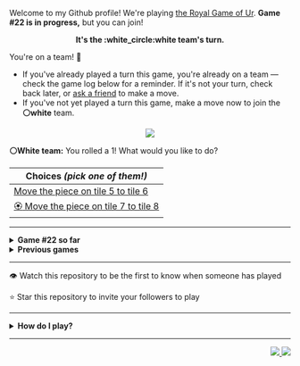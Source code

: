 Welcome to my Github profile!
We're playing
[the Royal Game of Ur](https://en.wikipedia.org/wiki/Royal_Game_of_Ur).
**Game #22 is in progress,** but you can join!

<p align="center">
  <b>It's the
  :white_circle:white
  team's turn.</b>
</p>

You're on a team! :wave:

* If you've already played a turn this game, you're already on a team
  &mdash; check the game log below for a reminder. If it's not your turn,
  check back later, or [ask a
  friend](https://twitter.com/share?text=I'm+playing+The+Royal+Game+of+Ur+on+a+GitHub+profile.+Take+your+turn+at+https://github.com/rossjrw/rossjrw+%23RoyalGameOfUr+%23github) to make a move.
* If you've not yet played a turn this game, make a move now to join the
  **:white_circle:white** team.

<p align="center"><img src="https://raw.githubusercontent.com/rossjrw/rossjrw/play/games/current/board.3460.svg"></p>

  **:white_circle:White team:**
  You rolled a 1!
What would you like to do?

| Choices *(pick one of them!)* |
| --- |
  | [    Move the piece on tile 5 to tile 6](https://github.com/rossjrw/rossjrw/issues/new?title=ur-move-1%405-0&amp;body=Press+Submit%21+You+don%27t+need+to+edit+this+text+or+do+anything+else.%0D%0A%0D%0ABe+aware+that+your+move+can+take+a+minute+or+two+to+process.) |
  | [:rosette:    Move the piece on tile 7 to tile 8](https://github.com/rossjrw/rossjrw/issues/new?title=ur-move-1%407-0&amp;body=Press+Submit%21+You+don%27t+need+to+edit+this+text+or+do+anything+else.%0D%0A%0D%0ABe+aware+that+your+move+can+take+a+minute+or+two+to+process.) |

-----

<details>
<summary><b>Game #22 so far</b></summary>

## Who's on each team?

<table>
    <thead>
      <tr><th colspan=2>Players in this game</th></tr>
    </thead>
    <tbody>
      <tr>
        <td align="right"><b>Black team</b> :black_circle:</td>
        <td>:white_circle: <b> White team</b></td>
      </tr>
      <tr align="center">
        <td><b><a href="https://github.com/tassiaaccioly">@tassiaaccioly</a></b> (29)<br><b><a href="https://github.com/Casper-Guo">@Casper-Guo</a></b> (20)<br><b><a href="https://github.com/Justgonc">@Justgonc</a></b> (7)<br><b><a href="https://github.com/LiamJaco">@LiamJaco</a></b> (5)<br><b><a href="https://github.com/nathanielchitn">@nathanielchitn</a></b> (4)<br><b><a href="https://github.com/LucasFASouza">@LucasFASouza</a></b> (2)<br><b><a href="https://github.com/Jh123x">@Jh123x</a></b> (1)<br><b><a href="https://github.com/Axelaredz">@Axelaredz</a></b> (1)<br><b><a href="https://github.com/lmhinnel">@lmhinnel</a></b> (1)<br><b><a href="https://github.com/tb148">@tb148</a></b> (1)<br><b><a href="https://github.com/VikSil">@VikSil</a></b> (1)</td>
        <td><b><a href="https://github.com/huuquyet">@huuquyet</a></b> (35)<br><b><a href="https://github.com/rishichitnis008">@rishichitnis008</a></b> (13)<br><b><a href="https://github.com/MatissesProjects">@MatissesProjects</a></b> (7)<br><b><a href="https://github.com/Justgoncaa">@Justgoncaa</a></b> (6)<br><b><a href="https://github.com/mikeselva123">@mikeselva123</a></b> (2)<br><b><a href="https://github.com/Vinlock">@Vinlock</a></b> (2)<br><b><a href="https://github.com/Nikita8Sannikov">@Nikita8Sannikov</a></b> (2)<br><b><a href="https://github.com/MeJaM35">@MeJaM35</a></b> (1)<br><b><a href="https://github.com/YoganshSharma">@YoganshSharma</a></b> (1)<br><b><a href="https://github.com/CostasAK">@CostasAK</a></b> (1)<br><b><a href="https://github.com/L4FeeR">@L4FeeR</a></b> (1)<br><b><a href="https://github.com/rnr-roah">@rnr-roah</a></b> (1)<br><b><a href="https://github.com/figuran04">@figuran04</a></b> (1)<br><b><a href="https://github.com/yutagiyuu">@yutagiyuu</a></b> (1)</td>
      </tr>
    </tbody>
  </table>

## What's happened so far?

| Time | Turn | Event | Issue | Board |
| :---: | :---: | :--- | :---: | :---: |
  | 16th Jul 2024 17:27 | **0** | :black_circle: **[@tassiaaccioly](https://github.com/tassiaaccioly)** started a new game | [#3310](https://github.com/rossjrw/rossjrw/issues/3310) | [link](https://raw.githubusercontent.com/rossjrw/rossjrw/463321959605b661f04f9ddf3126ab78d72cfcef/games/current/board.3310.svg) |
  | 16th Jul 2024 17:27 | **1** | :black_circle: **[@tassiaaccioly](https://github.com/tassiaaccioly)** moved a black piece onto the board to position 4  — claimed a rosette :rosette:  | [#3311](https://github.com/rossjrw/rossjrw/issues/3311) | [link](https://raw.githubusercontent.com/rossjrw/rossjrw/0f133055cb76e506ac248d0f8c122c2d983ee713/games/current/board.3311.svg) |
  | 16th Jul 2024 17:28 | **2** | :black_circle: **[@tassiaaccioly](https://github.com/tassiaaccioly)** moved a black piece onto the board to position 2    | [#3312](https://github.com/rossjrw/rossjrw/issues/3312) | [link](https://raw.githubusercontent.com/rossjrw/rossjrw/e8b896e2ed85daca7a090dc3645bab8914561d4b/games/current/board.3312.svg) |
  | 17th Jul 2024 03:42 | **3** | :white_circle: **[@huuquyet](https://github.com/huuquyet)** moved a white piece onto the board to position 2    | [#3313](https://github.com/rossjrw/rossjrw/issues/3313) | [link](https://raw.githubusercontent.com/rossjrw/rossjrw/a71ebfb5ff2d8c1c774b916e1a48db9b5776fca8/games/current/board.3313.svg) |
  | 17th Jul 2024 04:49 | **4** | :black_circle: **[@tassiaaccioly](https://github.com/tassiaaccioly)** moved a black piece onto the board to position 1    | [#3314](https://github.com/rossjrw/rossjrw/issues/3314) |  |
  | 17th Jul 2024 16:56 | **5** | :white_circle: **[@rishichitnis008](https://github.com/rishichitnis008)** moved a white piece from position 2 to position 3    | [#3315](https://github.com/rossjrw/rossjrw/issues/3315) | [link](https://raw.githubusercontent.com/rossjrw/rossjrw/140d058c1ad087b396df78736d829d5e91032a0a/games/current/board.3315.svg) |
  | 17th Jul 2024 16:56 | **6** | :black_circle:  The black team rolled a 0 and their turn was automatically passed | [#3315](https://github.com/rossjrw/rossjrw/issues/3315) | [link](https://raw.githubusercontent.com/rossjrw/rossjrw/02474cfc5d9faf1ab31262a8e2d942717a9eaa7f/games/current/board.3315.svg) |
  | 17th Jul 2024 16:56 | **7** | :white_circle: **[@rishichitnis008](https://github.com/rishichitnis008)** moved a white piece from position 3 to position 4  — claimed a rosette :rosette:  | [#3316](https://github.com/rossjrw/rossjrw/issues/3316) | [link](https://raw.githubusercontent.com/rossjrw/rossjrw/876ed91792c29b6a4efd4b2ecf72c634a6227b93/games/current/board.3316.svg) |
  | 18th Jul 2024 12:58 | **8** | :white_circle: **[@huuquyet](https://github.com/huuquyet)** moved a white piece onto the board to position 2    | [#3317](https://github.com/rossjrw/rossjrw/issues/3317) | [link](https://raw.githubusercontent.com/rossjrw/rossjrw/3a84f7ebf459af710fc7a5947be43d60defffed4/games/current/board.3317.svg) |
  | 18th Jul 2024 14:12 | **9** | :black_circle: **[@tassiaaccioly](https://github.com/tassiaaccioly)** moved a black piece from position 2 to position 3    | [#3318](https://github.com/rossjrw/rossjrw/issues/3318) | [link](https://raw.githubusercontent.com/rossjrw/rossjrw/61278408e44c2fa9ef6499d808f2cb225c5f094d/games/current/board.3318.svg) |
  | 19th Jul 2024 08:19 | **10** | :white_circle: **[@huuquyet](https://github.com/huuquyet)** moved a white piece onto the board to position 1    | [#3319](https://github.com/rossjrw/rossjrw/issues/3319) | [link](https://raw.githubusercontent.com/rossjrw/rossjrw/05ce8aca7d9329900469efc7b7b43ef6772e3d9e/games/current/board.3319.svg) |
  | 19th Jul 2024 18:21 | **11** | :black_circle: **[@tassiaaccioly](https://github.com/tassiaaccioly)** moved a black piece from position 1 to position 2    | [#3320](https://github.com/rossjrw/rossjrw/issues/3320) | [link](https://raw.githubusercontent.com/rossjrw/rossjrw/0fe3c132b50818ce34fe744ea665215a43930c8d/games/current/board.3320.svg) |
  | 21st Jul 2024 16:36 | **12** | :white_circle: **[@huuquyet](https://github.com/huuquyet)** moved a white piece from position 1 to position 3    | [#3321](https://github.com/rossjrw/rossjrw/issues/3321) | [link](https://raw.githubusercontent.com/rossjrw/rossjrw/f09b6a0cd9cccda52a2c907107c1c1c7032d8b8b/games/current/board.3321.svg) |
  | 21st Jul 2024 17:16 | **13** | :black_circle: **[@tassiaaccioly](https://github.com/tassiaaccioly)** moved a black piece from position 4 to position 7    | [#3322](https://github.com/rossjrw/rossjrw/issues/3322) | [link](https://raw.githubusercontent.com/rossjrw/rossjrw/abf9383c38194b3ecb9e90afd502e99d2266fccb/games/current/board.3322.svg) |
  | 22nd Jul 2024 16:46 | **14** | :white_circle: **[@huuquyet](https://github.com/huuquyet)** moved a white piece onto the board to position 1    | [#3323](https://github.com/rossjrw/rossjrw/issues/3323) | [link](https://raw.githubusercontent.com/rossjrw/rossjrw/e7d91d1d07f4ce8c1233f6eb075de12a54a07fbf/games/current/board.3323.svg) |
  | 22nd Jul 2024 20:20 | **15** | :black_circle: **[@tassiaaccioly](https://github.com/tassiaaccioly)** moved a black piece from position 7 to position 8  — claimed a rosette :rosette:  | [#3324](https://github.com/rossjrw/rossjrw/issues/3324) | [link](https://raw.githubusercontent.com/rossjrw/rossjrw/89caad85f2b3c405d89237084190db3f386d775b/games/current/board.3324.svg) |
  | 22nd Jul 2024 20:21 | **16** | :black_circle: **[@tassiaaccioly](https://github.com/tassiaaccioly)** moved a black piece from position 2 to position 4  — claimed a rosette :rosette:  | [#3325](https://github.com/rossjrw/rossjrw/issues/3325) | [link](https://raw.githubusercontent.com/rossjrw/rossjrw/417129b875964e3393e545495e37fe11ef6e734c/games/current/board.3325.svg) |
  | 22nd Jul 2024 20:21 | **17** | :black_circle: **[@tassiaaccioly](https://github.com/tassiaaccioly)** moved a black piece from position 8 to position 11    | [#3326](https://github.com/rossjrw/rossjrw/issues/3326) | [link](https://raw.githubusercontent.com/rossjrw/rossjrw/187013343be9117af77398795a853768ffdc5af8/games/current/board.3326.svg) |
  | 23rd Jul 2024 10:15 | **18** | :white_circle: **[@huuquyet](https://github.com/huuquyet)** moved a white piece from position 4 to position 7    | [#3327](https://github.com/rossjrw/rossjrw/issues/3327) | [link](https://raw.githubusercontent.com/rossjrw/rossjrw/0c2530e26ed505764f5dc51ce313a545e8973624/games/current/board.3327.svg) |
  | 23rd Jul 2024 12:45 | **19** | :black_circle: **[@Jh123x](https://github.com/Jh123x)** moved a black piece from position 11 to position 13    | [#3328](https://github.com/rossjrw/rossjrw/issues/3328) | [link](https://raw.githubusercontent.com/rossjrw/rossjrw/e70b5268895b77f6b17ee42711979dc7d2b7589f/games/current/board.3328.svg) |
  | 24th Jul 2024 05:22 | **20** | :white_circle: **[@huuquyet](https://github.com/huuquyet)** moved a white piece from position 2 to position 4  — claimed a rosette :rosette:  | [#3329](https://github.com/rossjrw/rossjrw/issues/3329) | [link](https://raw.githubusercontent.com/rossjrw/rossjrw/e9dbdfc93f62dc255306542c09f4f6688c035ef7/games/current/board.3329.svg) |
  | 24th Jul 2024 05:24 | **21** | :white_circle: **[@huuquyet](https://github.com/huuquyet)** moved a white piece from position 7 to position 9    | [#3330](https://github.com/rossjrw/rossjrw/issues/3330) | [link](https://raw.githubusercontent.com/rossjrw/rossjrw/28d5f9c2d0b60f54c0a603d0ad43a41d65cd1fc9/games/current/board.3330.svg) |
  | 24th Jul 2024 08:43 | **22** | :black_circle: **[@Casper-Guo](https://github.com/Casper-Guo)** moved a black piece onto the board to position 2    | [#3331](https://github.com/rossjrw/rossjrw/issues/3331) | [link](https://raw.githubusercontent.com/rossjrw/rossjrw/b5e3540f5f94cc8d820dafebf4cde5b21bc42abf/games/current/board.3331.svg) |
  | 24th Jul 2024 21:35 | **23** | :white_circle: **[@mikeselva123](https://github.com/mikeselva123)** moved a white piece from position 3 to position 6    | [#3332](https://github.com/rossjrw/rossjrw/issues/3332) | [link](https://raw.githubusercontent.com/rossjrw/rossjrw/b4dee9c59fa6c41a9aaea33abeb4df6fdd4510d0/games/current/board.3332.svg) |
  | 24th Jul 2024 23:37 | **24** | :black_circle: **[@nathanielchitn](https://github.com/nathanielchitn)** moved a black piece from position 13 to position 14  — claimed a rosette :rosette:  | [#3333](https://github.com/rossjrw/rossjrw/issues/3333) | [link](https://raw.githubusercontent.com/rossjrw/rossjrw/1e98fb4faf4bb62c158705b92c39262d8ddc5d69/games/current/board.3333.svg) |
  | 24th Jul 2024 23:38 | **25** | :black_circle: **[@nathanielchitn](https://github.com/nathanielchitn)** moved a black piece from position 3 to position 6 — captured a white piece :crossed_swords:   | [#3334](https://github.com/rossjrw/rossjrw/issues/3334) | [link](https://raw.githubusercontent.com/rossjrw/rossjrw/31e2dc3bf679d0d006eba863050f3c2e31bf8da5/games/current/board.3334.svg) |
  | 25th Jul 2024 16:48 | **26** | :white_circle: **[@huuquyet](https://github.com/huuquyet)** moved a white piece from position 4 to position 6 — captured a black piece :crossed_swords:   | [#3335](https://github.com/rossjrw/rossjrw/issues/3335) | [link](https://raw.githubusercontent.com/rossjrw/rossjrw/515c0954ac44c7831843d55874b13899a8e22c1e/games/current/board.3335.svg) |
  | 28th Jul 2024 19:00 | **27** | :black_circle: **[@nathanielchitn](https://github.com/nathanielchitn)** moved a black piece from position 4 to position 6 — captured a white piece :crossed_swords:   | [#3336](https://github.com/rossjrw/rossjrw/issues/3336) | [link](https://raw.githubusercontent.com/rossjrw/rossjrw/6fbaa541a3a6ec7d62fa575318e3003266231edb/games/current/board.3336.svg) |
  | 28th Jul 2024 23:34 | **28** | :white_circle: **[@mikeselva123](https://github.com/mikeselva123)** moved a white piece from position 1 to position 3    | [#3337](https://github.com/rossjrw/rossjrw/issues/3337) | [link](https://raw.githubusercontent.com/rossjrw/rossjrw/d756e9352de32651adffb026a925e2878361dfe6/games/current/board.3337.svg) |
  | 28th Jul 2024 23:46 | **29** | :black_circle: **[@Casper-Guo](https://github.com/Casper-Guo)** ascended a black piece from position 14 :rocket:    | [#3338](https://github.com/rossjrw/rossjrw/issues/3338) | [link](https://raw.githubusercontent.com/rossjrw/rossjrw/0d3053a0770a8f1a5ed71d7c939060ae1054af47/games/current/board.3338.svg) |
  | 29th Jul 2024 07:51 | **30** | :white_circle: **[@MeJaM35](https://github.com/MeJaM35)** moved a white piece from position 3 to position 5    | [#3339](https://github.com/rossjrw/rossjrw/issues/3339) | [link](https://raw.githubusercontent.com/rossjrw/rossjrw/a9ca2155cf2c13bc048c1cc0f94e46e17d7cb8f9/games/current/board.3339.svg) |
  | 29th Jul 2024 21:18 | **31** | :black_circle: **[@Axelaredz](https://github.com/Axelaredz)** moved a black piece from position 6 to position 8  — claimed a rosette :rosette:  | [#3340](https://github.com/rossjrw/rossjrw/issues/3340) | [link](https://raw.githubusercontent.com/rossjrw/rossjrw/846a5b7e3cc4b8186baeff508c0919200c748402/games/current/board.3340.svg) |
  | 29th Jul 2024 23:07 | **32** | :black_circle: **[@nathanielchitn](https://github.com/nathanielchitn)** moved a black piece from position 2 to position 4  — claimed a rosette :rosette:  | [#3341](https://github.com/rossjrw/rossjrw/issues/3341) | [link](https://raw.githubusercontent.com/rossjrw/rossjrw/c2cf6c5c31f6d26b36ff0afe4364e2cdeaf5ef20/games/current/board.3341.svg) |
  | 30th Jul 2024 01:16 | **33** | :black_circle: **[@Justgonc](https://github.com/Justgonc)** moved a black piece from position 8 to position 11    | [#3342](https://github.com/rossjrw/rossjrw/issues/3342) | [link](https://raw.githubusercontent.com/rossjrw/rossjrw/3db357a5ec5377ff48fb6b8c6f3a2f66bca5699b/games/current/board.3342.svg) |
  | 30th Jul 2024 14:51 | **34** | :white_circle: **[@huuquyet](https://github.com/huuquyet)** moved a white piece from position 5 to position 8  — claimed a rosette :rosette:  | [#3343](https://github.com/rossjrw/rossjrw/issues/3343) | [link](https://raw.githubusercontent.com/rossjrw/rossjrw/c507eae7694c376115ecdb584ec62fb8137534e5/games/current/board.3343.svg) |
  | 30th Jul 2024 14:53 | **35** | :white_circle: **[@huuquyet](https://github.com/huuquyet)** moved a white piece from position 9 to position 11 — captured a black piece :crossed_swords:   | [#3344](https://github.com/rossjrw/rossjrw/issues/3344) | [link](https://raw.githubusercontent.com/rossjrw/rossjrw/e4a7cc5d634ae9b2422444d57e3c62e446ab3370/games/current/board.3344.svg) |
  | 31st Jul 2024 00:46 | **36** | :black_circle: **[@tassiaaccioly](https://github.com/tassiaaccioly)** moved a black piece from position 4 to position 6    | [#3345](https://github.com/rossjrw/rossjrw/issues/3345) | [link](https://raw.githubusercontent.com/rossjrw/rossjrw/18d3c6bc30034260db4d2e90f86a141c4ea6fff4/games/current/board.3345.svg) |
  | 31st Jul 2024 01:06 | **37** | :white_circle: **[@rishichitnis008](https://github.com/rishichitnis008)** moved a white piece from position 11 to position 13    | [#3346](https://github.com/rossjrw/rossjrw/issues/3346) | [link](https://raw.githubusercontent.com/rossjrw/rossjrw/aeafad79f3fada25ea5a2a3b3f36c7b05d510af8/games/current/board.3346.svg) |
  | 31st Jul 2024 04:36 | **38** | :black_circle: **[@Justgonc](https://github.com/Justgonc)** moved a black piece from position 6 to position 7    | [#3347](https://github.com/rossjrw/rossjrw/issues/3347) |  |
  | 31st Jul 2024 16:22 | **39** | :white_circle: **[@huuquyet](https://github.com/huuquyet)** moved a white piece from position 8 to position 11    | [#3348](https://github.com/rossjrw/rossjrw/issues/3348) | [link](https://raw.githubusercontent.com/rossjrw/rossjrw/f5d483479ba3b71013129b03ebe70cf357a7c008/games/current/board.3348.svg) |
  | 31st Jul 2024 16:22 | **40** | :black_circle:  The black team rolled a 0 and their turn was automatically passed | [#3348](https://github.com/rossjrw/rossjrw/issues/3348) | [link](https://raw.githubusercontent.com/rossjrw/rossjrw/4b4899cc4f021094061e7acdd053eb1130f0a139/games/current/board.3348.svg) |
  | 31st Jul 2024 16:26 | **41** | :white_circle: **[@huuquyet](https://github.com/huuquyet)** ascended a white piece from position 13 :rocket:    | [#3349](https://github.com/rossjrw/rossjrw/issues/3349) | [link](https://raw.githubusercontent.com/rossjrw/rossjrw/f35f4dbb4500b8312b28d30fd3bf8ed3643de5f8/games/current/board.3349.svg) |
  | 1st Aug 2024 11:28 | **42** | :black_circle: **[@Casper-Guo](https://github.com/Casper-Guo)** moved a black piece from position 7 to position 9    | [#3350](https://github.com/rossjrw/rossjrw/issues/3350) | [link](https://raw.githubusercontent.com/rossjrw/rossjrw/fea248b3634773610d7d98cc9b5f1bbab7fa0058/games/current/board.3350.svg) |
  | 1st Aug 2024 12:09 | **43** | :white_circle: **[@huuquyet](https://github.com/huuquyet)** moved a white piece from position 11 to position 12    | [#3351](https://github.com/rossjrw/rossjrw/issues/3351) | [link](https://raw.githubusercontent.com/rossjrw/rossjrw/285b0377f96e1708ae13b21f85cd0741c18dbb51/games/current/board.3351.svg) |
  | 1st Aug 2024 14:59 | **44** | :black_circle: **[@tassiaaccioly](https://github.com/tassiaaccioly)** moved a black piece from position 9 to position 12 — captured a white piece :crossed_swords:   | [#3352](https://github.com/rossjrw/rossjrw/issues/3352) |  |
  | 4th Aug 2024 05:29 | **45** | :white_circle: **[@YoganshSharma](https://github.com/YoganshSharma)** moved a white piece onto the board to position 3    | [#3353](https://github.com/rossjrw/rossjrw/issues/3353) | [link](https://raw.githubusercontent.com/rossjrw/rossjrw/a108e036878d3c83031c847884ec5a6919522f67/games/current/board.3353.svg) |
  | 4th Aug 2024 05:29 | **46** | :black_circle:  The black team rolled a 0 and their turn was automatically passed | [#3353](https://github.com/rossjrw/rossjrw/issues/3353) | [link](https://raw.githubusercontent.com/rossjrw/rossjrw/6f47fd37be247c8248a1e8cc60bf5a63e220b68c/games/current/board.3353.svg) |
  | 4th Aug 2024 08:27 | **47** | :white_circle: **[@huuquyet](https://github.com/huuquyet)** moved a white piece from position 3 to position 6    | [#3354](https://github.com/rossjrw/rossjrw/issues/3354) | [link](https://raw.githubusercontent.com/rossjrw/rossjrw/8cdedf7634b1f8a244dbed47e5a12dba169a92d6/games/current/board.3354.svg) |
  | 4th Aug 2024 13:10 | **48** | :black_circle: **[@tassiaaccioly](https://github.com/tassiaaccioly)** moved a black piece from position 12 to position 13    | [#3355](https://github.com/rossjrw/rossjrw/issues/3355) | [link](https://raw.githubusercontent.com/rossjrw/rossjrw/cb5db5cc5a684304b0aa662d52e890eb9d145cc1/games/current/board.3355.svg) |
  | 5th Aug 2024 05:36 | **49** | :white_circle: **[@huuquyet](https://github.com/huuquyet)** moved a white piece from position 6 to position 7    | [#3356](https://github.com/rossjrw/rossjrw/issues/3356) | [link](https://raw.githubusercontent.com/rossjrw/rossjrw/63837fb6d82de678e6e7689f51c347b325f48535/games/current/board.3356.svg) |
  | 5th Aug 2024 06:09 | **50** | :black_circle: **[@tassiaaccioly](https://github.com/tassiaaccioly)** moved a black piece onto the board to position 2    | [#3357](https://github.com/rossjrw/rossjrw/issues/3357) | [link](https://raw.githubusercontent.com/rossjrw/rossjrw/861cdf51ac01f401bdc9ad936908d339037e7dc2/games/current/board.3357.svg) |
  | 6th Aug 2024 05:10 | **51** | :white_circle: **[@huuquyet](https://github.com/huuquyet)** moved a white piece from position 7 to position 8  — claimed a rosette :rosette:  | [#3358](https://github.com/rossjrw/rossjrw/issues/3358) | [link](https://raw.githubusercontent.com/rossjrw/rossjrw/bc28cb2577295255f56ddfcb82f3e6d4cf2017e5/games/current/board.3358.svg) |
  | 6th Aug 2024 05:11 | **52** | :white_circle: **[@huuquyet](https://github.com/huuquyet)** moved a white piece onto the board to position 1    | [#3359](https://github.com/rossjrw/rossjrw/issues/3359) | [link](https://raw.githubusercontent.com/rossjrw/rossjrw/e5bf09179f4fc93a721bfc825b56406ba1920da6/games/current/board.3359.svg) |
  | 6th Aug 2024 11:54 | **53** | :black_circle: **[@tassiaaccioly](https://github.com/tassiaaccioly)** moved a black piece onto the board to position 3    | [#3360](https://github.com/rossjrw/rossjrw/issues/3360) | [link](https://raw.githubusercontent.com/rossjrw/rossjrw/4c724752052c29e4e5e104041e75dd0676d8cd7a/games/current/board.3360.svg) |
  | 7th Aug 2024 12:33 | **54** | :white_circle: **[@CostasAK](https://github.com/CostasAK)** moved a white piece onto the board to position 4  — claimed a rosette :rosette:  | [#3361](https://github.com/rossjrw/rossjrw/issues/3361) | [link](https://raw.githubusercontent.com/rossjrw/rossjrw/d514027c5c2d2bd5eb8ca2c51c9b2e4ef1a56d1c/games/current/board.3361.svg) |
  | 7th Aug 2024 16:24 | **55** | :white_circle: **[@huuquyet](https://github.com/huuquyet)** moved a white piece from position 8 to position 10    | [#3362](https://github.com/rossjrw/rossjrw/issues/3362) | [link](https://raw.githubusercontent.com/rossjrw/rossjrw/97ff01d67a1b5eefac7ea06a082c8b4944dcf473/games/current/board.3362.svg) |
  | 7th Aug 2024 17:57 | **56** | :black_circle: **[@tassiaaccioly](https://github.com/tassiaaccioly)** moved a black piece from position 2 to position 5    | [#3363](https://github.com/rossjrw/rossjrw/issues/3363) | [link](https://raw.githubusercontent.com/rossjrw/rossjrw/e82725e8e85cfcc852636e35ea180658570993aa/games/current/board.3363.svg) |
  | 8th Aug 2024 13:19 | **57** | :white_circle: **[@L4FeeR](https://github.com/L4FeeR)** moved a white piece from position 4 to position 5 — captured a black piece :crossed_swords:   | [#3364](https://github.com/rossjrw/rossjrw/issues/3364) | [link](https://raw.githubusercontent.com/rossjrw/rossjrw/c6459c493892ddf4ab9844a2fc7deead20f088e1/games/current/board.3364.svg) |
  | 8th Aug 2024 14:30 | **58** | :black_circle: **[@tassiaaccioly](https://github.com/tassiaaccioly)** moved a black piece from position 3 to position 4  — claimed a rosette :rosette:  | [#3367](https://github.com/rossjrw/rossjrw/issues/3367) | [link](https://raw.githubusercontent.com/rossjrw/rossjrw/c83805f1ad9a6248b1f0c1cc76cb0bc0eecf1386/games/current/board.3367.svg) |
  | 8th Aug 2024 14:31 | **59** | :black_circle: **[@tassiaaccioly](https://github.com/tassiaaccioly)** moved a black piece onto the board to position 2    | [#3368](https://github.com/rossjrw/rossjrw/issues/3368) | [link](https://raw.githubusercontent.com/rossjrw/rossjrw/fbe0ba6c0f1dc451f259494e050b361b4593243f/games/current/board.3368.svg) |
  | 8th Aug 2024 16:53 | **60** | :white_circle: **[@huuquyet](https://github.com/huuquyet)** moved a white piece from position 10 to position 11    | [#3369](https://github.com/rossjrw/rossjrw/issues/3369) | [link](https://raw.githubusercontent.com/rossjrw/rossjrw/117be5a73e4164d69db676c5cb52290c9a4dc49f/games/current/board.3369.svg) |
  | 8th Aug 2024 19:26 | **61** | :black_circle: **[@Justgonc](https://github.com/Justgonc)** moved a black piece from position 4 to position 8  — claimed a rosette :rosette:  | [#3370](https://github.com/rossjrw/rossjrw/issues/3370) | [link](https://raw.githubusercontent.com/rossjrw/rossjrw/78416186100c04699f8d396926fbf91a3d18d3a5/games/current/board.3370.svg) |
  | 8th Aug 2024 19:28 | **62** | :black_circle: **[@Justgonc](https://github.com/Justgonc)** ascended a black piece from position 13 :rocket:    | [#3371](https://github.com/rossjrw/rossjrw/issues/3371) | [link](https://raw.githubusercontent.com/rossjrw/rossjrw/ad82a19234af2ffaa057cb02ab02ecfe34e0e809/games/current/board.3371.svg) |
  | 9th Aug 2024 15:50 | **63** | :white_circle: **[@huuquyet](https://github.com/huuquyet)** moved a white piece from position 11 to position 12    | [#3372](https://github.com/rossjrw/rossjrw/issues/3372) | [link](https://raw.githubusercontent.com/rossjrw/rossjrw/2fcd14b72f9b68f57bd0c22446a3b66b7d02fe13/games/current/board.3372.svg) |
  | 9th Aug 2024 15:55 | **64** | :black_circle: **[@tassiaaccioly](https://github.com/tassiaaccioly)** moved a black piece from position 2 to position 4  — claimed a rosette :rosette:  | [#3373](https://github.com/rossjrw/rossjrw/issues/3373) | [link](https://raw.githubusercontent.com/rossjrw/rossjrw/2d56f9c5b560954ef587764a40a8fc94b2103638/games/current/board.3373.svg) |
  | 9th Aug 2024 15:55 | **65** | :black_circle: **[@tassiaaccioly](https://github.com/tassiaaccioly)** moved a black piece onto the board to position 3    | [#3374](https://github.com/rossjrw/rossjrw/issues/3374) | [link](https://raw.githubusercontent.com/rossjrw/rossjrw/0044274bdb7be2ecc320df08defcbf2c394e1241/games/current/board.3374.svg) |
  | 12th Aug 2024 15:51 | **66** | :white_circle: **[@huuquyet](https://github.com/huuquyet)** moved a white piece from position 1 to position 4  — claimed a rosette :rosette:  | [#3375](https://github.com/rossjrw/rossjrw/issues/3375) | [link](https://raw.githubusercontent.com/rossjrw/rossjrw/4af103a4ea6d84427d40f670bffe30fd7bd82e9e/games/current/board.3375.svg) |
  | 12th Aug 2024 15:53 | **67** | :white_circle: **[@huuquyet](https://github.com/huuquyet)** moved a white piece from position 4 to position 9    | [#3376](https://github.com/rossjrw/rossjrw/issues/3376) | [link](https://raw.githubusercontent.com/rossjrw/rossjrw/ec4a1ee635868f10b23dc816ff4a59a081a612b3/games/current/board.3376.svg) |
  | 13th Aug 2024 11:58 | **68** | :black_circle: **[@tassiaaccioly](https://github.com/tassiaaccioly)** moved a black piece from position 8 to position 9 — captured a white piece :crossed_swords:   | [#3377](https://github.com/rossjrw/rossjrw/issues/3377) | [link](https://raw.githubusercontent.com/rossjrw/rossjrw/3320b051d11357dc10da05be3216515956d3bef7/games/current/board.3377.svg) |
  | 13th Aug 2024 15:21 | **69** | :white_circle: **[@huuquyet](https://github.com/huuquyet)** moved a white piece from position 12 to position 14  — claimed a rosette :rosette:  | [#3378](https://github.com/rossjrw/rossjrw/issues/3378) | [link](https://raw.githubusercontent.com/rossjrw/rossjrw/cdd6e408ffa87ba92b59fee552b84e436e24ad77/games/current/board.3378.svg) |
  | 13th Aug 2024 15:23 | **70** | :white_circle: **[@huuquyet](https://github.com/huuquyet)** moved a white piece from position 5 to position 7    | [#3379](https://github.com/rossjrw/rossjrw/issues/3379) | [link](https://raw.githubusercontent.com/rossjrw/rossjrw/9aabbf406aca6a1565ef3e9930afe71728e9e71e/games/current/board.3379.svg) |
  | 16th Aug 2024 22:46 | **71** | :black_circle: **[@Justgonc](https://github.com/Justgonc)** moved a black piece from position 9 to position 10    | [#3380](https://github.com/rossjrw/rossjrw/issues/3380) | [link](https://raw.githubusercontent.com/rossjrw/rossjrw/74fbe24c0ea38331f6855146dc434d7f0b5c5750/games/current/board.3380.svg) |
  | 16th Aug 2024 22:46 | **72** | :white_circle: **[@rishichitnis008](https://github.com/rishichitnis008)** moved a white piece from position 7 to position 9    | [#3381](https://github.com/rossjrw/rossjrw/issues/3381) | [link](https://raw.githubusercontent.com/rossjrw/rossjrw/1f38d62d5700b68c6dff3e3acfd2e0fa0aedb739/games/current/board.3381.svg) |
  | 16th Aug 2024 22:48 | **73** | :black_circle: **[@Justgonc](https://github.com/Justgonc)** moved a black piece from position 4 to position 5    | [#3384](https://github.com/rossjrw/rossjrw/issues/3384) | [link](https://raw.githubusercontent.com/rossjrw/rossjrw/d3520139223926ac5474e24d46cdb785078b0233/games/current/board.3384.svg) |
  | 16th Aug 2024 22:50 | **74** | :white_circle: **[@rishichitnis008](https://github.com/rishichitnis008)** moved a white piece onto the board to position 4  — claimed a rosette :rosette:  | [#3386](https://github.com/rossjrw/rossjrw/issues/3386) | [link](https://raw.githubusercontent.com/rossjrw/rossjrw/1475aaae5c40000d2eed97e603b73bb626671a89/games/current/board.3386.svg) |
  | 16th Aug 2024 22:51 | **75** | :white_circle: **[@rishichitnis008](https://github.com/rishichitnis008)** moved a white piece from position 4 to position 8  — claimed a rosette :rosette:  | [#3387](https://github.com/rossjrw/rossjrw/issues/3387) | [link](https://raw.githubusercontent.com/rossjrw/rossjrw/8c377cef8a27bff3d5cda62731888f88e36fe39e/games/current/board.3387.svg) |
  | 16th Aug 2024 22:54 | **76** | :white_circle: **[@rishichitnis008](https://github.com/rishichitnis008)** moved a white piece from position 9 to position 10 — captured a black piece :crossed_swords:   | [#3388](https://github.com/rossjrw/rossjrw/issues/3388) |  |
  | 16th Aug 2024 22:59 | **77** | :black_circle: **[@Justgonc](https://github.com/Justgonc)** moved a black piece from position 5 to position 7    | [#3389](https://github.com/rossjrw/rossjrw/issues/3389) | [link](https://raw.githubusercontent.com/rossjrw/rossjrw/86cbb9d4742d8933bdd244bef5e7a7c01918d088/games/current/board.3389.svg) |
  | 16th Aug 2024 22:59 | **78** | :white_circle:  The white team rolled a 0 and their turn was automatically passed | [#3389](https://github.com/rossjrw/rossjrw/issues/3389) | [link](https://raw.githubusercontent.com/rossjrw/rossjrw/1bb4f88a3efa89e66b39b23254afd6cf12701773/games/current/board.3389.svg) |
  | 16th Aug 2024 23:10 | **79** | :black_circle: **[@tassiaaccioly](https://github.com/tassiaaccioly)** moved a black piece from position 7 to position 10 — captured a white piece :crossed_swords:   | [#3390](https://github.com/rossjrw/rossjrw/issues/3390) | [link](https://raw.githubusercontent.com/rossjrw/rossjrw/7ea17faeeb6017461c583f44e9a3c16114a11cba/games/current/board.3390.svg) |
  | 18th Aug 2024 16:56 | **80** | :white_circle: **[@huuquyet](https://github.com/huuquyet)** moved a white piece from position 8 to position 10 — captured a black piece :crossed_swords:   | [#3391](https://github.com/rossjrw/rossjrw/issues/3391) |  |
  | 19th Aug 2024 01:53 | **81** | :black_circle: **[@lmhinnel](https://github.com/lmhinnel)** moved a black piece onto the board to position 4  — claimed a rosette :rosette:  | [#3392](https://github.com/rossjrw/rossjrw/issues/3392) | [link](https://raw.githubusercontent.com/rossjrw/rossjrw/76898324fdfb587e460d3b332b9203bf36e1e02b/games/current/board.3392.svg) |
  | 19th Aug 2024 01:53 | **82** | :black_circle:  The black team rolled a 0 and their turn was automatically passed | [#3392](https://github.com/rossjrw/rossjrw/issues/3392) | [link](https://raw.githubusercontent.com/rossjrw/rossjrw/ae4c93cfe81d47502e1af9c49b90d46ceb7af667/games/current/board.3392.svg) |
  | 19th Aug 2024 03:37 | **83** | :white_circle: **[@huuquyet](https://github.com/huuquyet)** moved a white piece from position 10 to position 12    | [#3393](https://github.com/rossjrw/rossjrw/issues/3393) | [link](https://raw.githubusercontent.com/rossjrw/rossjrw/8c4dd6f8ee8d8cd62024cf0975316afe79338182/games/current/board.3393.svg) |
  | 19th Aug 2024 03:45 | **84** | :black_circle: **[@tassiaaccioly](https://github.com/tassiaaccioly)** moved a black piece onto the board to position 1    | [#3394](https://github.com/rossjrw/rossjrw/issues/3394) | [link](https://raw.githubusercontent.com/rossjrw/rossjrw/071dee6c42effd103d18344d10e7737512532fa9/games/current/board.3394.svg) |
  | 19th Aug 2024 07:18 | **85** | :white_circle: **[@rishichitnis008](https://github.com/rishichitnis008)** ascended a white piece from position 14 :rocket:    | [#3395](https://github.com/rossjrw/rossjrw/issues/3395) | [link](https://raw.githubusercontent.com/rossjrw/rossjrw/518cbbeb6b1f3312a47921ba7435576c23ed1d6a/games/current/board.3395.svg) |
  | 20th Aug 2024 15:30 | **86** | :black_circle: **[@tb148](https://github.com/tb148)** moved a black piece from position 4 to position 6    | [#3396](https://github.com/rossjrw/rossjrw/issues/3396) | [link](https://raw.githubusercontent.com/rossjrw/rossjrw/9e76cc6db2c7d40f6b006c96f06d7e80cbbc8462/games/current/board.3396.svg) |
  | 21st Aug 2024 11:43 | **87** | :white_circle: **[@rnr-roah](https://github.com/rnr-roah)** ascended a white piece from position 12 :rocket:    | [#3397](https://github.com/rossjrw/rossjrw/issues/3397) | [link](https://raw.githubusercontent.com/rossjrw/rossjrw/e7388f9d5661f2ac67f59b560bac8131214fc254/games/current/board.3397.svg) |
  | 22nd Aug 2024 13:44 | **88** | :black_circle: **[@LiamJaco](https://github.com/LiamJaco)** moved a black piece from position 1 to position 4  — claimed a rosette :rosette:  | [#3398](https://github.com/rossjrw/rossjrw/issues/3398) | [link](https://raw.githubusercontent.com/rossjrw/rossjrw/63785c7c91f5f69d1003e28a8459809f9eaf3b0f/games/current/board.3398.svg) |
  | 22nd Aug 2024 13:44 | **89** | :black_circle: **[@LiamJaco](https://github.com/LiamJaco)** moved a black piece from position 4 to position 8  — claimed a rosette :rosette:  | [#3399](https://github.com/rossjrw/rossjrw/issues/3399) | [link](https://raw.githubusercontent.com/rossjrw/rossjrw/1df627e91a6a0d9379cde3c2eb12ec6284392a12/games/current/board.3399.svg) |
  | 22nd Aug 2024 13:45 | **90** | :black_circle: **[@tassiaaccioly](https://github.com/tassiaaccioly)** moved a black piece onto the board to position 2    | [#3400](https://github.com/rossjrw/rossjrw/issues/3400) |  |
  | 22nd Aug 2024 23:12 | **91** | :white_circle: **[@Vinlock](https://github.com/Vinlock)** moved a white piece onto the board to position 1    | [#3401](https://github.com/rossjrw/rossjrw/issues/3401) | [link](https://raw.githubusercontent.com/rossjrw/rossjrw/61dc296f42077d51d3f102191cec8a08780dfd7e/games/current/board.3401.svg) |
  | 22nd Aug 2024 23:12 | **92** | :black_circle:  The black team rolled a 0 and their turn was automatically passed | [#3401](https://github.com/rossjrw/rossjrw/issues/3401) | [link](https://raw.githubusercontent.com/rossjrw/rossjrw/54134876fb2c639600d083c725314e970b516e8f/games/current/board.3401.svg) |
  | 23rd Aug 2024 01:34 | **93** | :white_circle: **[@Vinlock](https://github.com/Vinlock)** moved a white piece from position 1 to position 4  — claimed a rosette :rosette:  | [#3402](https://github.com/rossjrw/rossjrw/issues/3402) | [link](https://raw.githubusercontent.com/rossjrw/rossjrw/031b5bcfa1bbefa771dfcace5d2d0f7367be7d11/games/current/board.3402.svg) |
  | 23rd Aug 2024 12:30 | **94** | :white_circle: **[@rishichitnis008](https://github.com/rishichitnis008)** moved a white piece from position 4 to position 6 — captured a black piece :crossed_swords:   | [#3403](https://github.com/rossjrw/rossjrw/issues/3403) | [link](https://raw.githubusercontent.com/rossjrw/rossjrw/c0dc978312f68e1d511b4a4f6f66056f1ddbaa56/games/current/board.3403.svg) |
  | 24th Aug 2024 14:56 | **95** | :black_circle: **[@LiamJaco](https://github.com/LiamJaco)** moved a black piece from position 3 to position 4  — claimed a rosette :rosette:  | [#3404](https://github.com/rossjrw/rossjrw/issues/3404) | [link](https://raw.githubusercontent.com/rossjrw/rossjrw/f78533d50d953b8777940e7c6b1940bcb54c4bbd/games/current/board.3404.svg) |
  | 24th Aug 2024 17:23 | **96** | :black_circle: **[@VikSil](https://github.com/VikSil)** moved a black piece from position 4 to position 6 — captured a white piece :crossed_swords:   | [#3405](https://github.com/rossjrw/rossjrw/issues/3405) | [link](https://raw.githubusercontent.com/rossjrw/rossjrw/19e12b667a622c5cc13c4f5c4dfdff2521efcf8e/games/current/board.3405.svg) |
  | 24th Aug 2024 20:05 | **97** | :white_circle: **[@rishichitnis008](https://github.com/rishichitnis008)** moved a white piece onto the board to position 2    | [#3406](https://github.com/rossjrw/rossjrw/issues/3406) | [link](https://raw.githubusercontent.com/rossjrw/rossjrw/600ab00724441dd42c6e4e044718a5cc667f4cf5/games/current/board.3406.svg) |
  | 24th Aug 2024 20:17 | **98** | :black_circle: **[@Casper-Guo](https://github.com/Casper-Guo)** moved a black piece from position 6 to position 9    | [#3407](https://github.com/rossjrw/rossjrw/issues/3407) | [link](https://raw.githubusercontent.com/rossjrw/rossjrw/c4491a7d811f16197466ef2005dc5120bc054ece/games/current/board.3407.svg) |
  | 24th Aug 2024 20:53 | **99** | :white_circle: **[@rishichitnis008](https://github.com/rishichitnis008)** moved a white piece from position 2 to position 4  — claimed a rosette :rosette:  | [#3408](https://github.com/rossjrw/rossjrw/issues/3408) | [link](https://raw.githubusercontent.com/rossjrw/rossjrw/04d377d12baf5716cb7a5349e29c611c8045e1f9/games/current/board.3408.svg) |
  | 25th Aug 2024 00:10 | **100** | :white_circle: **[@figuran04](https://github.com/figuran04)** moved a white piece onto the board to position 3    | [#3409](https://github.com/rossjrw/rossjrw/issues/3409) | [link](https://raw.githubusercontent.com/rossjrw/rossjrw/48232f7a18c3d84a1afd7964de4112956b5b4549/games/current/board.3409.svg) |
  | 25th Aug 2024 00:53 | **101** | :black_circle: **[@tassiaaccioly](https://github.com/tassiaaccioly)** moved a black piece from position 9 to position 12    | [#3410](https://github.com/rossjrw/rossjrw/issues/3410) | [link](https://raw.githubusercontent.com/rossjrw/rossjrw/cb2ef05982d222839a6a81245d2b0a650256e323/games/current/board.3410.svg) |
  | 26th Aug 2024 11:58 | **102** | :white_circle: **[@rishichitnis008](https://github.com/rishichitnis008)** moved a white piece from position 4 to position 5    | [#3411](https://github.com/rossjrw/rossjrw/issues/3411) | [link](https://raw.githubusercontent.com/rossjrw/rossjrw/d77f92170449de6574709fee7b4efc0856851019/games/current/board.3411.svg) |
  | 26th Aug 2024 12:00 | **103** | :black_circle: **[@LiamJaco](https://github.com/LiamJaco)** moved a black piece from position 12 to position 13    | [#3412](https://github.com/rossjrw/rossjrw/issues/3412) | [link](https://raw.githubusercontent.com/rossjrw/rossjrw/5a716d2731e3752b1a1ef7db65365bb56f0f68c0/games/current/board.3412.svg) |
  | 26th Aug 2024 16:13 | **104** | :white_circle: **[@rishichitnis008](https://github.com/rishichitnis008)** moved a white piece from position 5 to position 7    | [#3413](https://github.com/rossjrw/rossjrw/issues/3413) | [link](https://raw.githubusercontent.com/rossjrw/rossjrw/cf4cb63cdf32db03e052a84903255f588601b60d/games/current/board.3413.svg) |
  | 26th Aug 2024 17:44 | **105** | :black_circle: **[@Casper-Guo](https://github.com/Casper-Guo)** moved a black piece from position 13 to position 14  — claimed a rosette :rosette:  | [#3414](https://github.com/rossjrw/rossjrw/issues/3414) | [link](https://raw.githubusercontent.com/rossjrw/rossjrw/472b0526410e7d89fab25a1724603f04c5173762/games/current/board.3414.svg) |
  | 26th Aug 2024 17:49 | **106** | :black_circle: **[@Casper-Guo](https://github.com/Casper-Guo)** moved a black piece from position 2 to position 4  — claimed a rosette :rosette:  | [#3415](https://github.com/rossjrw/rossjrw/issues/3415) | [link](https://raw.githubusercontent.com/rossjrw/rossjrw/f010b49818e984456ea65277e10c034a78ea81a7/games/current/board.3415.svg) |
  | 26th Aug 2024 18:06 | **107** | :black_circle: **[@Casper-Guo](https://github.com/Casper-Guo)** moved a black piece from position 4 to position 7 — captured a white piece :crossed_swords:   | [#3416](https://github.com/rossjrw/rossjrw/issues/3416) |  |
  | 26th Aug 2024 23:48 | **108** | :white_circle: **[@Justgoncaa](https://github.com/Justgoncaa)** moved a white piece from position 3 to position 7 — captured a black piece :crossed_swords:   | [#3417](https://github.com/rossjrw/rossjrw/issues/3417) | [link](https://raw.githubusercontent.com/rossjrw/rossjrw/586dcdd7e81eeead289aebf90a8e775be2cb883b/games/current/board.3417.svg) |
  | 26th Aug 2024 23:48 | **109** | :black_circle:  The black team rolled a 0 and their turn was automatically passed | [#3417](https://github.com/rossjrw/rossjrw/issues/3417) | [link](https://raw.githubusercontent.com/rossjrw/rossjrw/dd3bd515fb6217e6850b9773fc5cffbff94f1899/games/current/board.3417.svg) |
  | 26th Aug 2024 23:49 | **110** | :white_circle: **[@Justgoncaa](https://github.com/Justgoncaa)** moved a white piece from position 7 to position 10    | [#3418](https://github.com/rossjrw/rossjrw/issues/3418) | [link](https://raw.githubusercontent.com/rossjrw/rossjrw/6c04e88a3ba7102e12fe5306b91676ae0cfde7a9/games/current/board.3418.svg) |
  | 26th Aug 2024 23:53 | **111** | :black_circle: **[@Casper-Guo](https://github.com/Casper-Guo)** moved a black piece from position 8 to position 10 — captured a white piece :crossed_swords:   | [#3419](https://github.com/rossjrw/rossjrw/issues/3419) | [link](https://raw.githubusercontent.com/rossjrw/rossjrw/2a55ad06bca2b62e8372b468dcefd24a8bb935a1/games/current/board.3419.svg) |
  | 28th Aug 2024 16:55 | **112** | :white_circle: **[@huuquyet](https://github.com/huuquyet)** moved a white piece onto the board to position 3    | [#3420](https://github.com/rossjrw/rossjrw/issues/3420) |  |
  | 28th Aug 2024 18:00 | **113** | :black_circle: **[@Casper-Guo](https://github.com/Casper-Guo)** moved a black piece onto the board to position 2    | [#3421](https://github.com/rossjrw/rossjrw/issues/3421) | [link](https://raw.githubusercontent.com/rossjrw/rossjrw/744ab483f5784465e3927f062b68112c5ce7a960/games/current/board.3421.svg) |
  | 28th Aug 2024 18:00 | **114** | :white_circle:  The white team rolled a 0 and their turn was automatically passed | [#3421](https://github.com/rossjrw/rossjrw/issues/3421) | [link](https://raw.githubusercontent.com/rossjrw/rossjrw/23bb8ad531c6c32f75ff01ad04034151ffd82bc2/games/current/board.3421.svg) |
  | 29th Aug 2024 13:56 | **115** | :black_circle: **[@LucasFASouza](https://github.com/LucasFASouza)** moved a black piece onto the board to position 3    | [#3422](https://github.com/rossjrw/rossjrw/issues/3422) | [link](https://raw.githubusercontent.com/rossjrw/rossjrw/fc3bb850f27fc134748a9d471d41a5390eb1a346/games/current/board.3422.svg) |
  | 30th Aug 2024 12:13 | **116** | :white_circle: **[@Justgoncaa](https://github.com/Justgoncaa)** moved a white piece from position 3 to position 4  — claimed a rosette :rosette:  | [#3423](https://github.com/rossjrw/rossjrw/issues/3423) | [link](https://raw.githubusercontent.com/rossjrw/rossjrw/ad694733dd96b82a204d81e60678d233a5b6e6b1/games/current/board.3423.svg) |
  | 2nd Sep 2024 13:30 | **117** | :white_circle: **[@Justgoncaa](https://github.com/Justgoncaa)** moved a white piece from position 4 to position 7    | [#3424](https://github.com/rossjrw/rossjrw/issues/3424) | [link](https://raw.githubusercontent.com/rossjrw/rossjrw/b3ec6451d10b4c535431082668a90dd0816088e9/games/current/board.3424.svg) |
  | 2nd Sep 2024 14:47 | **118** | :black_circle: **[@Casper-Guo](https://github.com/Casper-Guo)** moved a black piece from position 2 to position 4  — claimed a rosette :rosette:  | [#3425](https://github.com/rossjrw/rossjrw/issues/3425) | [link](https://raw.githubusercontent.com/rossjrw/rossjrw/848b48fda2e64ec3f9f8de655fea336abedbb9af/games/current/board.3425.svg) |
  | 2nd Sep 2024 14:50 | **119** | :black_circle: **[@Casper-Guo](https://github.com/Casper-Guo)** moved a black piece from position 10 to position 12    | [#3426](https://github.com/rossjrw/rossjrw/issues/3426) | [link](https://raw.githubusercontent.com/rossjrw/rossjrw/7760353831205712cf5673a403deac842277f27f/games/current/board.3426.svg) |
  | 2nd Sep 2024 16:55 | **120** | :white_circle: **[@huuquyet](https://github.com/huuquyet)** moved a white piece from position 7 to position 9    | [#3427](https://github.com/rossjrw/rossjrw/issues/3427) | [link](https://raw.githubusercontent.com/rossjrw/rossjrw/a6fcb14be7fe0d518113f52c64653159488f90f0/games/current/board.3427.svg) |
  | 2nd Sep 2024 18:05 | **121** | :black_circle: **[@tassiaaccioly](https://github.com/tassiaaccioly)** ascended a black piece from position 12 :rocket:    | [#3428](https://github.com/rossjrw/rossjrw/issues/3428) | [link](https://raw.githubusercontent.com/rossjrw/rossjrw/9030361fe531f8f34994be71a75a735af08bdb1b/games/current/board.3428.svg) |
  | 3rd Sep 2024 15:45 | **122** | :white_circle: **[@Justgoncaa](https://github.com/Justgoncaa)** moved a white piece onto the board to position 4  — claimed a rosette :rosette:  | [#3429](https://github.com/rossjrw/rossjrw/issues/3429) | [link](https://raw.githubusercontent.com/rossjrw/rossjrw/6349ad90fc6b68b39b4324debf0c725e72a680ef/games/current/board.3429.svg) |
  | 3rd Sep 2024 15:47 | **123** | :white_circle: **[@Justgoncaa](https://github.com/Justgoncaa)** moved a white piece from position 9 to position 12    | [#3430](https://github.com/rossjrw/rossjrw/issues/3430) | [link](https://raw.githubusercontent.com/rossjrw/rossjrw/933d948f72d0a79a34755f060133747526ad502b/games/current/board.3430.svg) |
  | 3rd Sep 2024 15:48 | **124** | :black_circle: **[@LiamJaco](https://github.com/LiamJaco)** moved a black piece from position 3 to position 5    | [#3431](https://github.com/rossjrw/rossjrw/issues/3431) | [link](https://raw.githubusercontent.com/rossjrw/rossjrw/29755bcb25bbe47c55b2a92ab467471c7f208cff/games/current/board.3431.svg) |
  | 3rd Sep 2024 16:54 | **125** | :white_circle: **[@huuquyet](https://github.com/huuquyet)** moved a white piece from position 4 to position 5 — captured a black piece :crossed_swords:   | [#3432](https://github.com/rossjrw/rossjrw/issues/3432) | [link](https://raw.githubusercontent.com/rossjrw/rossjrw/f4638292a106b2f46446d0cbc441218a7e0b0e2b/games/current/board.3432.svg) |
  | 3rd Sep 2024 17:27 | **126** | :black_circle: **[@Casper-Guo](https://github.com/Casper-Guo)** moved a black piece onto the board to position 3    | [#3433](https://github.com/rossjrw/rossjrw/issues/3433) | [link](https://raw.githubusercontent.com/rossjrw/rossjrw/75136e31df18682813f3140ba22977fb8d7b973e/games/current/board.3433.svg) |
  | 4th Sep 2024 16:39 | **127** | :white_circle: **[@huuquyet](https://github.com/huuquyet)** moved a white piece from position 12 to position 14  — claimed a rosette :rosette:  | [#3434](https://github.com/rossjrw/rossjrw/issues/3434) | [link](https://raw.githubusercontent.com/rossjrw/rossjrw/2cfd56ca8cd67d923ae6f178480632143298fc21/games/current/board.3434.svg) |
  | 4th Sep 2024 16:41 | **128** | :white_circle: **[@huuquyet](https://github.com/huuquyet)** ascended a white piece from position 14 :rocket:    | [#3435](https://github.com/rossjrw/rossjrw/issues/3435) | [link](https://raw.githubusercontent.com/rossjrw/rossjrw/8cf37d0dc08131884c3530f23ab5bdbb158d7c86/games/current/board.3435.svg) |
  | 4th Sep 2024 16:44 | **129** | :black_circle: **[@Casper-Guo](https://github.com/Casper-Guo)** moved a black piece from position 3 to position 6    | [#3436](https://github.com/rossjrw/rossjrw/issues/3436) | [link](https://raw.githubusercontent.com/rossjrw/rossjrw/29831092a2d7e57d16c7005ee45cef3bc275c2e3/games/current/board.3436.svg) |
  | 6th Sep 2024 12:17 | **130** | :white_circle: **[@huuquyet](https://github.com/huuquyet)** moved a white piece onto the board to position 2    | [#3437](https://github.com/rossjrw/rossjrw/issues/3437) | [link](https://raw.githubusercontent.com/rossjrw/rossjrw/f2f87128560b7aa9e95dae07e6471316c6a25c5a/games/current/board.3437.svg) |
  | 6th Sep 2024 23:54 | **131** | :black_circle: **[@tassiaaccioly](https://github.com/tassiaaccioly)** moved a black piece from position 6 to position 9    | [#3438](https://github.com/rossjrw/rossjrw/issues/3438) | [link](https://raw.githubusercontent.com/rossjrw/rossjrw/c8612bfbe687c4ba859e1eacb95edcc0b015a63d/games/current/board.3438.svg) |
  | 8th Sep 2024 18:17 | **132** | :white_circle: **[@MatissesProjects](https://github.com/MatissesProjects)** moved a white piece from position 5 to position 6    | [#3439](https://github.com/rossjrw/rossjrw/issues/3439) | [link](https://raw.githubusercontent.com/rossjrw/rossjrw/e349e684362f5b0921b3b23174dd06a71b2d7fd1/games/current/board.3439.svg) |
  | 8th Sep 2024 18:23 | **133** | :black_circle: **[@tassiaaccioly](https://github.com/tassiaaccioly)** moved a black piece onto the board to position 1    | [#3440](https://github.com/rossjrw/rossjrw/issues/3440) | [link](https://raw.githubusercontent.com/rossjrw/rossjrw/efd01c5e8b671f24eb540ae0b7e2eabac54e45fa/games/current/board.3440.svg) |
  | 9th Sep 2024 19:48 | **134** | :white_circle: **[@yutagiyuu](https://github.com/yutagiyuu)** moved a white piece onto the board to position 1    | [#3441](https://github.com/rossjrw/rossjrw/issues/3441) | [link](https://raw.githubusercontent.com/rossjrw/rossjrw/b810add0be7b0e5672f34e83efc69af7d91ed49d/games/current/board.3441.svg) |
  | 9th Sep 2024 19:51 | **135** | :black_circle: **[@Casper-Guo](https://github.com/Casper-Guo)** moved a black piece from position 9 to position 12    | [#3442](https://github.com/rossjrw/rossjrw/issues/3442) | [link](https://raw.githubusercontent.com/rossjrw/rossjrw/e6fb0c6b0a16954f8e6a6dd514884902a4c647d3/games/current/board.3442.svg) |
  | 14th Sep 2024 23:16 | **136** | :white_circle: **[@MatissesProjects](https://github.com/MatissesProjects)** moved a white piece from position 2 to position 4  — claimed a rosette :rosette:  | [#3443](https://github.com/rossjrw/rossjrw/issues/3443) | [link](https://raw.githubusercontent.com/rossjrw/rossjrw/e4d23b7aea244fb3004d0b4d3f255dd5cbe76f80/games/current/board.3443.svg) |
  | 14th Sep 2024 23:18 | **137** | :white_circle: **[@MatissesProjects](https://github.com/MatissesProjects)** moved a white piece from position 6 to position 9    | [#3444](https://github.com/rossjrw/rossjrw/issues/3444) | [link](https://raw.githubusercontent.com/rossjrw/rossjrw/0f618e135d925013022f7a02f8bbfbb3c1b67224/games/current/board.3444.svg) |
  | 15th Sep 2024 18:10 | **138** | :black_circle: **[@Casper-Guo](https://github.com/Casper-Guo)** moved a black piece from position 4 to position 7    | [#3445](https://github.com/rossjrw/rossjrw/issues/3445) |  |
  | 16th Sep 2024 16:41 | **139** | :white_circle: **[@MatissesProjects](https://github.com/MatissesProjects)** moved a white piece from position 4 to position 5    | [#3446](https://github.com/rossjrw/rossjrw/issues/3446) | [link](https://raw.githubusercontent.com/rossjrw/rossjrw/f811fd2cbb1b9a776dd637032efa8a8318c77671/games/current/board.3446.svg) |
  | 16th Sep 2024 16:41 | **140** | :black_circle:  The black team rolled a 0 and their turn was automatically passed | [#3446](https://github.com/rossjrw/rossjrw/issues/3446) | [link](https://raw.githubusercontent.com/rossjrw/rossjrw/6063ebbf3b5742aebc455714dd7e9ef9928d023f/games/current/board.3446.svg) |
  | 16th Sep 2024 16:46 | **141** | :white_circle: **[@MatissesProjects](https://github.com/MatissesProjects)** moved a white piece from position 5 to position 7 — captured a black piece :crossed_swords:   | [#3447](https://github.com/rossjrw/rossjrw/issues/3447) | [link](https://raw.githubusercontent.com/rossjrw/rossjrw/2c76defe3e66c611f1ce93d67c58e38401671a13/games/current/board.3447.svg) |
  | 16th Sep 2024 17:17 | **142** | :black_circle: **[@Casper-Guo](https://github.com/Casper-Guo)** moved a black piece from position 1 to position 4  — claimed a rosette :rosette:  | [#3448](https://github.com/rossjrw/rossjrw/issues/3448) | [link](https://raw.githubusercontent.com/rossjrw/rossjrw/811e796dd95e7bcb1f5a875b77a6a596ee76c7c7/games/current/board.3448.svg) |
  | 16th Sep 2024 17:54 | **143** | :black_circle: **[@Casper-Guo](https://github.com/Casper-Guo)** moved a black piece from position 4 to position 8  — claimed a rosette :rosette:  | [#3449](https://github.com/rossjrw/rossjrw/issues/3449) | [link](https://raw.githubusercontent.com/rossjrw/rossjrw/90c601f44810aaa049cc9b27bcefc43ea56f91bb/games/current/board.3449.svg) |
  | 16th Sep 2024 17:59 | **144** | :black_circle: **[@Casper-Guo](https://github.com/Casper-Guo)** ascended a black piece from position 12 :rocket:    | [#3450](https://github.com/rossjrw/rossjrw/issues/3450) | [link](https://raw.githubusercontent.com/rossjrw/rossjrw/5bd55568e82142daae01feb69811dc164d34c90e/games/current/board.3450.svg) |
  | 16th Sep 2024 18:24 | **145** | :white_circle: **[@MatissesProjects](https://github.com/MatissesProjects)** moved a white piece from position 1 to position 3    | [#3451](https://github.com/rossjrw/rossjrw/issues/3451) | [link](https://raw.githubusercontent.com/rossjrw/rossjrw/8ebf8b82ce1485ac2e2b4b1a88c8b0b502de8f98/games/current/board.3451.svg) |
  | 16th Sep 2024 18:32 | **146** | :black_circle: **[@Casper-Guo](https://github.com/Casper-Guo)** moved a black piece onto the board to position 3    | [#3452](https://github.com/rossjrw/rossjrw/issues/3452) | [link](https://raw.githubusercontent.com/rossjrw/rossjrw/4d60647189b09152cc5ccecd1027ab4d465fa30c/games/current/board.3452.svg) |
  | 17th Sep 2024 16:46 | **147** | :white_circle: **[@huuquyet](https://github.com/huuquyet)** moved a white piece from position 3 to position 4  — claimed a rosette :rosette:  | [#3453](https://github.com/rossjrw/rossjrw/issues/3453) | [link](https://raw.githubusercontent.com/rossjrw/rossjrw/d57abdf26b1433c8859a24506ad95a597dddd1fa/games/current/board.3453.svg) |
  | 17th Sep 2024 16:50 | **148** | :white_circle: **[@huuquyet](https://github.com/huuquyet)** moved a white piece from position 9 to position 11    | [#3454](https://github.com/rossjrw/rossjrw/issues/3454) | [link](https://raw.githubusercontent.com/rossjrw/rossjrw/5dd36e3424cffbce62fb6adbe00b80ac4d495f6a/games/current/board.3454.svg) |
  | 17th Sep 2024 16:52 | **149** | :black_circle: **[@Casper-Guo](https://github.com/Casper-Guo)** moved a black piece from position 3 to position 5    | [#3455](https://github.com/rossjrw/rossjrw/issues/3455) | [link](https://raw.githubusercontent.com/rossjrw/rossjrw/0307cdc722e5f53e3ada881eea3d53e2b316f0d6/games/current/board.3455.svg) |
  | 18th Sep 2024 06:13 | **150** | :white_circle: **[@Nikita8Sannikov](https://github.com/Nikita8Sannikov)** moved a white piece from position 11 to position 14  — claimed a rosette :rosette:  | [#3456](https://github.com/rossjrw/rossjrw/issues/3456) | [link](https://raw.githubusercontent.com/rossjrw/rossjrw/ee53ddaca4b19ce3775a500cc08ed9e3e6a10150/games/current/board.3456.svg) |
  | 18th Sep 2024 06:15 | **151** | :white_circle: **[@Nikita8Sannikov](https://github.com/Nikita8Sannikov)** ascended a white piece from position 14 :rocket:    | [#3457](https://github.com/rossjrw/rossjrw/issues/3457) | [link](https://raw.githubusercontent.com/rossjrw/rossjrw/f4c3cbba3bf97f9937e1650f0e610de7c21c83fc/games/current/board.3457.svg) |
  | 18th Sep 2024 13:33 | **152** | :black_circle: **[@LucasFASouza](https://github.com/LucasFASouza)** moved a black piece from position 8 to position 11    | [#3458](https://github.com/rossjrw/rossjrw/issues/3458) | [link](https://raw.githubusercontent.com/rossjrw/rossjrw/d6071f4485036e1c8ddf46bb5f5a895722c64f40/games/current/board.3458.svg) |
  | 20th Sep 2024 16:16 | **153** | :white_circle: **[@MatissesProjects](https://github.com/MatissesProjects)** moved a white piece from position 4 to position 5 — captured a black piece :crossed_swords:   | [#3459](https://github.com/rossjrw/rossjrw/issues/3459) | [link](https://raw.githubusercontent.com/rossjrw/rossjrw/ce7556d1d32837dbf34c27ae5a2da47d702e4c7e/games/current/board.3459.svg) |
  | 20th Sep 2024 16:19 | **154** | :black_circle: **[@tassiaaccioly](https://github.com/tassiaaccioly)** ascended a black piece from position 14 :rocket:    | [#3460](https://github.com/rossjrw/rossjrw/issues/3460) |  |

</details>

<details>
<summary><b>Previous games</b></summary>

## Previous games

1. A game was started on 30th Jul 2020 by **[@rossjrw](https://github.com/rossjrw)** and ended on 4th Dec 2020. 
   * The :white_circle:white team won. 
   * 64 players played 166 moves across 4 months and 5 days. 
   * The :black_circle:black team captured 9 white pieces and claimed 12 rosettes. 
   * The :white_circle:white team captured 10 black pieces and claimed 18 rosettes. 
   * The MVP of the winning team was **[@1ethanhansen](https://github.com/1ethanhansen)**, who played 48 moves. 
   * The winning move was made by **[@qbtl](https://github.com/qbtl)** ([#269](https://github.com/rossjrw/rossjrw/issues/269)).
1. A game was started on 4th Dec 2020 by **[@1ethanhansen](https://github.com/1ethanhansen)** and ended on 11th Jan 2021. 
   * The :black_circle:black team won. 
   * 27 players played 145 moves across 1 month and 1 week. 
   * The :black_circle:black team captured 7 white pieces and claimed 16 rosettes. 
   * The :white_circle:white team captured 6 black pieces and claimed 14 rosettes. 
   * The MVP of the winning team was **[@shpatrickguo](https://github.com/shpatrickguo)**, who played 26 moves. 
   * The winning move was made by **[@shpatrickguo](https://github.com/shpatrickguo)** ([#424](https://github.com/rossjrw/rossjrw/issues/424)).
1. A game was started on 11th Jan 2021 by **[@BaptisteMartinet](https://github.com/BaptisteMartinet)** and ended on 11th Feb 2021. 
   * The :white_circle:white team won. 
   * 17 players played 118 moves across 1 month and 12 hours. 
   * The :black_circle:black team captured 2 white pieces and claimed 11 rosettes. 
   * The :white_circle:white team captured 8 black pieces and claimed 14 rosettes. 
   * The MVP of the winning team was **[@1ethanhansen](https://github.com/1ethanhansen)**, who played 45 moves. 
   * The winning move was made by **[@1ethanhansen](https://github.com/1ethanhansen)** ([#535](https://github.com/rossjrw/rossjrw/issues/535)).
1. A game was started on 11th Feb 2021 by **[@1ethanhansen](https://github.com/1ethanhansen)** and ended on 5th Mar 2021. 
   * The :white_circle:white team won. 
   * 17 players played 175 moves across 3 weeks and 22 hours. 
   * The :black_circle:black team captured 12 white pieces and claimed 17 rosettes. 
   * The :white_circle:white team captured 13 black pieces and claimed 18 rosettes. 
   * The MVP of the winning team was **[@1ethanhansen](https://github.com/1ethanhansen)**, who played 48 moves. 
   * The winning move was made by **[@1ethanhansen](https://github.com/1ethanhansen)** ([#702](https://github.com/rossjrw/rossjrw/issues/702)).
1. A game was started on 6th Mar 2021 by **[@shpatrickguo](https://github.com/shpatrickguo)** and ended on 10th May 2021. 
   * The :black_circle:black team won. 
   * 42 players played 162 moves across 2 months and 4 days. 
   * The :black_circle:black team captured 12 white pieces and claimed 17 rosettes. 
   * The :white_circle:white team captured 9 black pieces and claimed 19 rosettes. 
   * The MVP of the winning team was **[@shpatrickguo](https://github.com/shpatrickguo)**, who played 22 moves. 
   * The winning move was made by **[@crxssed7](https://github.com/crxssed7)** ([#864](https://github.com/rossjrw/rossjrw/issues/864)).
1. A game was started on 10th May 2021 by **[@HAUDRAUFHAUN](https://github.com/HAUDRAUFHAUN)** and ended on 17th Jul 2021. 
   * The :white_circle:white team won. 
   * 34 players played 167 moves across 2 months and 6 days. 
   * The :black_circle:black team captured 7 white pieces and claimed 14 rosettes. 
   * The :white_circle:white team captured 10 black pieces and claimed 18 rosettes. 
   * The MVP of the winning team was **[@1ethanhansen](https://github.com/1ethanhansen)**, who played 31 moves. 
   * The winning move was made by **[@1ethanhansen](https://github.com/1ethanhansen)** ([#1024](https://github.com/rossjrw/rossjrw/issues/1024)).
1. A game was started on 17th Jul 2021 by **[@1ethanhansen](https://github.com/1ethanhansen)** and ended on 19th Oct 2021. 
   * The :black_circle:black team won. 
   * 48 players played 153 moves across 3 months and 3 days. 
   * The :black_circle:black team captured 6 white pieces and claimed 17 rosettes. 
   * The :white_circle:white team captured 6 black pieces and claimed 15 rosettes. 
   * The MVP of the winning team was **[@PkmnQ](https://github.com/PkmnQ)**, who played 13 moves. 
   * The winning move was made by **[@OmKakatkar](https://github.com/OmKakatkar)** ([#1175](https://github.com/rossjrw/rossjrw/issues/1175)).
1. A game was started on 19th Oct 2021 by **[@OmKakatkar](https://github.com/OmKakatkar)** and ended on 29th Oct 2021. 
   * The :white_circle:white team won. 
   * 13 players played 135 moves across 1 week and 3 days. 
   * The :black_circle:black team captured 5 white pieces and claimed 13 rosettes. 
   * The :white_circle:white team captured 6 black pieces and claimed 15 rosettes. 
   * The MVP of the winning team was **[@Timemaster111](https://github.com/Timemaster111)**, who played 46 moves. 
   * The winning move was made by **[@Timemaster111](https://github.com/Timemaster111)** ([#1342](https://github.com/rossjrw/rossjrw/issues/1342)).
1. A game was started on 29th Oct 2021 by **[@jbmagination](https://github.com/jbmagination)** and ended on 15th May 2022. 
   * The :white_circle:white team won. 
   * 80 players played 187 moves across 6 months and 2 weeks. 
   * The :black_circle:black team captured 11 white pieces and claimed 17 rosettes. 
   * The :white_circle:white team captured 13 black pieces and claimed 19 rosettes. 
   * The MVP of the winning team was **[@nirakon](https://github.com/nirakon)**, who played 18 moves. 
   * The winning move was made by **[@Madflows](https://github.com/Madflows)** ([#1534](https://github.com/rossjrw/rossjrw/issues/1534)).
1. A game was started on 15th May 2022 by **[@VikashPR](https://github.com/VikashPR)** and ended on 29th Dec 2022. 
   * The :white_circle:white team won. 
   * 109 players played 177 moves across 7 months and 2 weeks. 
   * The :black_circle:black team captured 9 white pieces and claimed 23 rosettes. 
   * The :white_circle:white team captured 11 black pieces and claimed 19 rosettes. 
   * The MVP of the winning team was **[@LAPCoder](https://github.com/LAPCoder)**, who played 11 moves. 
   * The winning move was made by **[@LAPCoder](https://github.com/LAPCoder)** ([#1726](https://github.com/rossjrw/rossjrw/issues/1726)).
1. A game was started on 29th Dec 2022 by **[@CostasAK](https://github.com/CostasAK)** and ended on 30th Dec 2022. 
   * The :black_circle:black team won. 
   * 4 players played 121 moves across 19 hours and 41 minutes. 
   * The :black_circle:black team captured 6 white pieces and claimed 14 rosettes. 
   * The :white_circle:white team captured 4 black pieces and claimed 15 rosettes. 
   * The MVP of the winning team was **[@CostasAK](https://github.com/CostasAK)**, who played 59 moves. 
   * The winning move was made by **[@CostasAK](https://github.com/CostasAK)** ([#1844](https://github.com/rossjrw/rossjrw/issues/1844)).
1. A game was started on 30th Dec 2022 by **[@TejaTadepalli](https://github.com/TejaTadepalli)** and ended on 27th Jan 2023. 
   * The :white_circle:white team won. 
   * 17 players played 158 moves across 4 weeks and 1 hour. 
   * The :black_circle:black team captured 9 white pieces and claimed 18 rosettes. 
   * The :white_circle:white team captured 12 black pieces and claimed 18 rosettes. 
   * The MVP of the winning team was **[@TejaTadepalli](https://github.com/TejaTadepalli)**, who played 59 moves. 
   * The winning move was made by **[@TejaTadepalli](https://github.com/TejaTadepalli)** ([#1994](https://github.com/rossjrw/rossjrw/issues/1994)).
1. A game was started on 27th Jan 2023 by **[@TejaTadepalli](https://github.com/TejaTadepalli)** and ended on 14th Mar 2023. 
   * The :white_circle:white team won. 
   * 20 players played 153 moves across 1 month and 2 weeks. 
   * The :black_circle:black team captured 6 white pieces and claimed 17 rosettes. 
   * The :white_circle:white team captured 6 black pieces and claimed 16 rosettes. 
   * The MVP of the winning team was **[@TejaTadepalli](https://github.com/TejaTadepalli)**, who played 65 moves. 
   * The winning move was made by **[@TejaTadepalli](https://github.com/TejaTadepalli)** ([#2145](https://github.com/rossjrw/rossjrw/issues/2145)).
1. A game was started on 14th Mar 2023 by **[@Murdeala](https://github.com/Murdeala)** and ended on 13th Apr 2023. 
   * The :white_circle:white team won. 
   * 19 players played 141 moves across 4 weeks and 1 day. 
   * The :black_circle:black team captured 4 white pieces and claimed 18 rosettes. 
   * The :white_circle:white team captured 12 black pieces and claimed 16 rosettes. 
   * The MVP of the winning team was **[@CostasAK](https://github.com/CostasAK)**, who played 71 moves. 
   * The winning move was made by **[@CostasAK](https://github.com/CostasAK)** ([#2275](https://github.com/rossjrw/rossjrw/issues/2275)).
1. A game was started on 13th Apr 2023 by **[@thisiscoding1234](https://github.com/thisiscoding1234)** and ended on 7th Jul 2023. 
   * The :black_circle:black team won. 
   * 48 players played 122 moves across 2 months and 3 weeks. 
   * The :black_circle:black team captured 11 white pieces and claimed 15 rosettes. 
   * The :white_circle:white team captured 4 black pieces and claimed 9 rosettes. 
   * The MVP of the winning team was **[@Murdeala](https://github.com/Murdeala)**, who played 37 moves. 
   * The winning move was made by **[@WKL10086](https://github.com/WKL10086)** ([#2460](https://github.com/rossjrw/rossjrw/issues/2460)).
1. A game was started on 7th Jul 2023 by **[@kztera](https://github.com/kztera)** and ended on 26th Oct 2023. 
   * The :white_circle:white team won. 
   * 38 players played 142 moves across 3 months and 2 weeks. 
   * The :black_circle:black team captured 5 white pieces and claimed 14 rosettes. 
   * The :white_circle:white team captured 12 black pieces and claimed 14 rosettes. 
   * The MVP of the winning team was **[@CostasAK](https://github.com/CostasAK)**, who played 53 moves. 
   * The winning move was made by **[@CostasAK](https://github.com/CostasAK)** ([#2612](https://github.com/rossjrw/rossjrw/issues/2612)).
1. A game was started on 27th Oct 2023 by **[@blacksmithop](https://github.com/blacksmithop)** and ended on 3rd Dec 2023. 
   * The :black_circle:black team won. 
   * 22 players played 55 moves across 1 month and 6 days. 
   * The :black_circle:black team captured 5 white pieces and claimed 11 rosettes. 
   * The :white_circle:white team captured 0 black pieces and claimed 3 rosettes. 
   * The MVP of the winning team was **[@CostasAK](https://github.com/CostasAK)**, who played 26 moves. 
   * The winning move was made by **[@CostasAK](https://github.com/CostasAK)** ([#2664](https://github.com/rossjrw/rossjrw/issues/2664)).
1. A game was started on 4th Dec 2023 by **[@joshuajohncohen](https://github.com/joshuajohncohen)** and ended on 11th Apr 2024. 
   * The :black_circle:black team won. 
   * 44 players played 133 moves across 4 months and 6 days. 
   * The :black_circle:black team captured 11 white pieces and claimed 16 rosettes. 
   * The :white_circle:white team captured 5 black pieces and claimed 12 rosettes. 
   * The MVP of the winning team was **[@CostasAK](https://github.com/CostasAK)**, who played 49 moves. 
   * The winning move was made by **[@tassiaaccioly](https://github.com/tassiaaccioly)** ([#2796](https://github.com/rossjrw/rossjrw/issues/2796)).
1. A game was started on 11th Apr 2024 by **[@tassiaaccioly](https://github.com/tassiaaccioly)** and ended on 12th May 2024. 
   * The :white_circle:white team won. 
   * 16 players played 206 moves across 1 month and 22 hours. 
   * The :black_circle:black team captured 13 white pieces and claimed 22 rosettes. 
   * The :white_circle:white team captured 16 black pieces and claimed 25 rosettes. 
   * The MVP of the winning team was **[@Casper-Guo](https://github.com/Casper-Guo)**, who played 75 moves. 
   * The winning move was made by **[@Casper-Guo](https://github.com/Casper-Guo)** ([#2985](https://github.com/rossjrw/rossjrw/issues/2985)).
1. A game was started on 12th May 2024 by **[@Casper-Guo](https://github.com/Casper-Guo)** and ended on 10th Jun 2024. 
   * The :white_circle:white team won. 
   * 14 players played 157 moves across 4 weeks and 1 day. 
   * The :black_circle:black team captured 9 white pieces and claimed 15 rosettes. 
   * The :white_circle:white team captured 9 black pieces and claimed 16 rosettes. 
   * The MVP of the winning team was **[@Casper-Guo](https://github.com/Casper-Guo)**, who played 51 moves. 
   * The winning move was made by **[@Casper-Guo](https://github.com/Casper-Guo)** ([#3139](https://github.com/rossjrw/rossjrw/issues/3139)).
1. A game was started on 10th Jun 2024 by **[@Casper-Guo](https://github.com/Casper-Guo)** and ended on 16th Jul 2024. 
   * The :black_circle:black team won. 
   * 16 players played 171 moves across 1 month and 5 days. 
   * The :black_circle:black team captured 15 white pieces and claimed 18 rosettes. 
   * The :white_circle:white team captured 12 black pieces and claimed 20 rosettes. 
   * The MVP of the winning team was **[@tassiaaccioly](https://github.com/tassiaaccioly)**, who played 75 moves. 
   * The winning move was made by **[@tassiaaccioly](https://github.com/tassiaaccioly)** ([#3309](https://github.com/rossjrw/rossjrw/issues/3309)).

</details>

-----

:eye: Watch this repository to be the first to know when someone has played

:star: Star this repository to invite your followers to play

-----

<details>
<summary><b>How do I play?</b></summary>

## Rules of the game

It's the **:white_circle:white** team versus the **:black_circle:black**
team.

The first team to **:rocket:ascend** all 7 of their pieces **:crown:wins**.
Your goal is to achieve that, and to block the other team from doing the
same.

_(Learn more about the rules of the Royal Game of Ur at
[RoyalUr.net/learn](https://royalur.net/learn/), or watch [Tom Scott play
against Irving Finkel](https://www.youtube.com/watch?v=WZskjLq040I) in
2017.)_

### Movement

Each turn starts by rolling 4 binary dice, which results in a number from 0
to 4. The current team gets to move one of their pieces by that many tiles.

All 14 pieces start on position 0 (the space just before tile 1).

### :rocket:Ascension

Moving a piece onto position 15 (the imaginary space after tile 14) causes
that piece to leave the board forever. This is **:rocket:ascension**, and
is the goal of the game &mdash; the first team to ascend all 7 of their
pieces wins.

### :crossed_swords:Capturing

You will move your pieces along the tiles from tile 1 to tile 14.

The tiles on your side of the board (tiles 1 through 4, 13, and 14) are
safe &mdash; only your pieces can be there. However, the tiles in the
middle (tiles 5 through 12) are unsafe &mdash; your opponent's pieces can
also be here. If one team's piece lands on the same tile as another team's
piece, the piece that was landed on is **:crossed_swords:captured**! It
goes all the way back to position 0.

### :rosette:Rosettes

If a piece lands on a **:rosette:rosette** (tiles 4, 8, and 14), that team
gets to immediately take another turn.

A piece that is on the rosette on tile 8 *cannot be
**:crossed_swords:captured***. A piece trying to capture it will simply
bounce off onto tile 9.

## How to play

Playing Ur on my GitHub profile is easy. The dice have already been rolled
for you &mdash; all you have to do is decide what to do with them. Anyone
with a GitHub account can play.

Anyone can join either team at any time, but once you're in a team, you're
locked into it until the game ends. You won't be able to play a move when
it's the other team's turn.

The list of links below the board image shows each possible move. Clicking
one of those will take you to a page where you can create an issue in this
repository, where all you have to do is click submit to play your move.

It will take a moment for Github Actions to acknowledge your move, but once
it does, you'll see it react with the 'eyes' emoji (:eyes:). A few seconds
later it will react with the 'rocket' emoji (:rocket:) to let you know that
your move was successful, then leave a comment explaining what happened,
and it'll also make a commit to record your move.

_(If you don't see any of that, then something went wrong. Ping me in your
issue by typing `cc @rossjrw`, and I'll take a look.)_

Note that if your team has no possible moves &mdash; for example by rolling a 0
&mdash; your turn will be automatically skipped. The event log will let you
know if this has happened.

## Behind the scenes

Check out the [`source` branch of this repository](https://github.com/rossjrw/rossjrw/tree/source) for the source
code and a little commentary on the inspiration behind this project.

### Contributing

I welcome bug reports, feature suggestions and pull requests! Just make
sure you ping me in your issue or PR by adding `cc @rossjrw`, as I don't receive notifications for new issues in this repository
(for hopefully obvious reasons).

</details>

-----

<p align="right">
  <a href="https://github.com/rossjrw/rossjrw/actions?query=workflow:build">
    <img src="https://github.com/rossjrw/rossjrw/workflows/build/badge.svg?branch=source"/>
  </a>
  <a href="https://github.com/rossjrw/rossjrw/actions?query=workflow:play">
    <img src="https://github.com/rossjrw/rossjrw/workflows/play/badge.svg?branch=play"/>
  </a>
</p>
